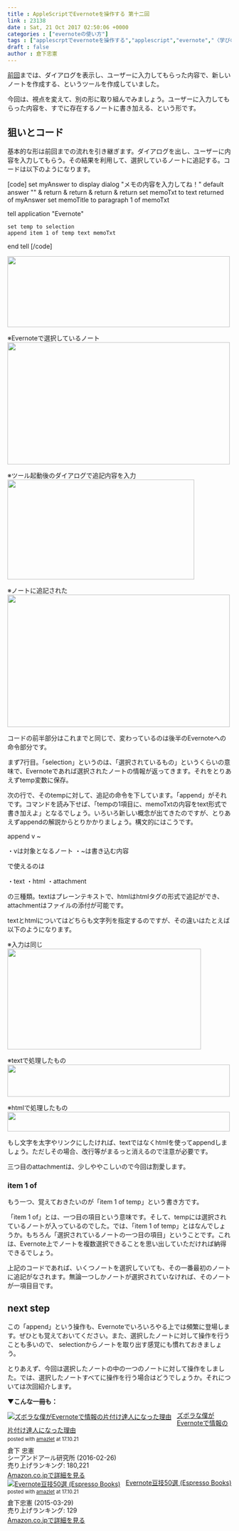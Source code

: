 ```yaml
---
title : AppleScriptでEvernoteを操作する 第十二回
link : 23138
date : Sat, 21 Oct 2017 02:50:06 +0000
categories : ["evernoteの使い方"]
tags : ["applescrptでevernoteを操作する","applescript","evernote","〈学びの土曜日〉","スクリプトエディタ"]
draft : false
author : 倉下忠憲
---
```


<a href="https://rashita.net/blog/?p=23106">前回</a>までは、ダイアログを表示し、ユーザーに入力してもらった内容で、新しいノートを作成する、というツールを作成していました。

今回は、視点を変えて、別の形に取り組んでみましょう。ユーザーに入力してもらった内容を、すでに存在するノートに書き加える、という形です。

<h2>狙いとコード</h2>

基本的な形は前回までの流れを引き継ぎます。ダイアログを出し、ユーザーに内容を入力してもらう。その結果を利用して、選択しているノートに追記する。コードは以下のようになります。

[code]
set myAnswer to display dialog &quot;メモの内容を入力してね！&quot; default answer &quot;&quot; &amp; return &amp; return &amp; return &amp; return
set memoTxt to text returned of myAnswer
set memoTitle to paragraph 1 of memoTxt

tell application &quot;Evernote&quot;

	set temp to selection
	append item 1 of temp text memoTxt
	
end tell
[/code]


<a href="https://rashita.net/blog/?attachment_id=23140" rel="attachment wp-att-23140"><img src="https://rashita.net/blog/wp-content/uploads/2017/10/screenshot-22-500x159.png" alt="" width="500" height="159" class="alignnone size-medium wp-image-23140" /></a>

※Evernoteで選択しているノート
<a href="https://rashita.net/blog/?attachment_id=23144" rel="attachment wp-att-23144"><img src="https://rashita.net/blog/wp-content/uploads/2017/10/screenshot-26-500x274.png" alt="" width="500" height="274" class="alignnone size-medium wp-image-23144" /></a>

※ツール起動後のダイアログで追記内容を入力
<a href="https://rashita.net/blog/?attachment_id=23145" rel="attachment wp-att-23145"><img src="https://rashita.net/blog/wp-content/uploads/2017/10/screenshot-27.png" alt="" width="420" height="224" class="alignnone size-medium wp-image-23145" /></a>

※ノートに追記された
<a href="https://rashita.net/blog/?attachment_id=23146" rel="attachment wp-att-23146"><img src="https://rashita.net/blog/wp-content/uploads/2017/10/screenshot-28-500x297.png" alt="" width="500" height="297" class="alignnone size-medium wp-image-23146" /></a>

コードの前半部分はこれまでと同じで、変わっているのは後半のEvernoteへの命令部分です。

まず7行目。「selection」というのは、「選択されているもの」というくらいの意味で、Evernoteであれば選択されたノートの情報が返ってきます。それをとりあえずtemp変数に保存。

次の行で、そのtempに対して、追記の命令を下しています。「append」がそれです。コマンドを読み下せば、「tempの1項目に、memoTxtの内容をtext形式で書き加えよ」となるでしょう。いろいろ新しい概念が出てきたのですが、とりあえずappendの解説からとりかかりましょう。構文的にはこうです。

append v ~

・vは対象となるノート
・~は書き込む内容

で使えるのは

・text 
・html 
・attachment 

の三種類。textはプレーンテキストで、htmlはhtmlタグの形式で追記ができ、attachmentはファイルの添付が可能です。

textとhtmlについてはどちらも文字列を指定するのですが、その違いはたとえば以下のようになります。

※入力は同じ
<a href="https://rashita.net/blog/?attachment_id=23141" rel="attachment wp-att-23141"><img src="https://rashita.net/blog/wp-content/uploads/2017/10/screenshot-23.png" alt="" width="435" height="226" class="alignnone size-full wp-image-23141" /></a>

※textで処理したもの
<a href="https://rashita.net/blog/?attachment_id=23142" rel="attachment wp-att-23142"><img src="https://rashita.net/blog/wp-content/uploads/2017/10/screenshot-24-500x72.png" alt="" width="500" height="72" class="alignnone size-medium wp-image-23142" /></a>

※htmlで処理したもの
<a href="https://rashita.net/blog/?attachment_id=23143" rel="attachment wp-att-23143"><img src="https://rashita.net/blog/wp-content/uploads/2017/10/screenshot-25-500x44.png" alt="" width="500" height="44" class="alignnone size-medium wp-image-23143" /></a>

もし文字を太字やリンクにしたければ、textではなくhtmlを使ってappendしましょう。ただしその場合、改行等がまるっと消えるので注意が必要です。

三つ目のattachmentは、少しややこしいので今回は割愛します。

<h3>item 1 of </h3>

もう一つ、覚えておきたいのが「item 1 of temp」という書き方です。

「item 1 of」とは、一つ目の項目という意味です。そして、tempには選択されているノートが入っているのでした。では、「item 1 of temp」とはなんでしょうか。もちろん「選択されているノートの一つ目の項目」ということです。これは、Evernote上でノートを複数選択できることを思い出していただければ納得できるでしょう。

上記のコードであれば、いくつノートを選択していても、その一番最初のノートに追記がなされます。無論一つしかノートが選択されていなければ、そのノートが一項目目です。

<h2>next step</h2>

この「append」という操作も、Evernoteでいろいろやる上では頻繁に登場します。ぜひとも覚えておいてください。また、選択したノートに対して操作を行うことも多いので、 selectionからノートを取り出す感覚にも慣れておきましょう。

とりあえず、今回は選択したノートの中の一つのノートに対して操作をしました。では、選択したノートすべてに操作を行う場合はどうでしょうか。それについては次回紹介します。

<strong>▼こんな一冊も：</strong>

<div class="amazlet-box" style="margin-bottom:0px;"><div class="amazlet-image" style="float:left;margin:0px 12px 1px 0px;"><a href="http://www.amazon.co.jp/exec/obidos/ASIN/4863541953/rashita1000-22/ref=nosim/" name="amazletlink" target="_blank"><img src="https://images-fe.ssl-images-amazon.com/images/I/514KoiCNJ1L._SL160_.jpg" alt="ズボラな僕がEvernoteで情報の片付け達人になった理由" style="border: none;" /></a></div><div class="amazlet-info" style="line-height:120%; margin-bottom: 10px"><div class="amazlet-name" style="margin-bottom:10px;line-height:120%"><a href="http://www.amazon.co.jp/exec/obidos/ASIN/4863541953/rashita1000-22/ref=nosim/" name="amazletlink" target="_blank">ズボラな僕がEvernoteで情報の片付け達人になった理由</a><div class="amazlet-powered-date" style="font-size:80%;margin-top:5px;line-height:120%">posted with <a href="http://www.amazlet.com/" title="amazlet" target="_blank">amazlet</a> at 17.10.21</div></div><div class="amazlet-detail">倉下 忠憲 <br />シーアンドアール研究所 (2016-02-26)<br />売り上げランキング: 180,221<br /></div><div class="amazlet-sub-info" style="float: left;"><div class="amazlet-link" style="margin-top: 5px"><a href="http://www.amazon.co.jp/exec/obidos/ASIN/4863541953/rashita1000-22/ref=nosim/" name="amazletlink" target="_blank">Amazon.co.jpで詳細を見る</a></div></div></div><div class="amazlet-footer" style="clear: left"></div></div>

<div class="amazlet-box" style="margin-bottom:0px;"><div class="amazlet-image" style="float:left;margin:0px 12px 1px 0px;"><a href="http://www.amazon.co.jp/exec/obidos/ASIN/B00VEEJ9XU/rashita1000-22/ref=nosim/" name="amazletlink" target="_blank"><img src="https://images-fe.ssl-images-amazon.com/images/I/41oyLdAhfmL._SL160_.jpg" alt="Evernote豆技50選 (Espresso Books)" style="border: none;" /></a></div><div class="amazlet-info" style="line-height:120%; margin-bottom: 10px"><div class="amazlet-name" style="margin-bottom:10px;line-height:120%"><a href="http://www.amazon.co.jp/exec/obidos/ASIN/B00VEEJ9XU/rashita1000-22/ref=nosim/" name="amazletlink" target="_blank">Evernote豆技50選 (Espresso Books)</a><div class="amazlet-powered-date" style="font-size:80%;margin-top:5px;line-height:120%">posted with <a href="http://www.amazlet.com/" title="amazlet" target="_blank">amazlet</a> at 17.10.21</div></div><div class="amazlet-detail">倉下忠憲 (2015-03-29)<br />売り上げランキング: 129<br /></div><div class="amazlet-sub-info" style="float: left;"><div class="amazlet-link" style="margin-top: 5px"><a href="http://www.amazon.co.jp/exec/obidos/ASIN/B00VEEJ9XU/rashita1000-22/ref=nosim/" name="amazletlink" target="_blank">Amazon.co.jpで詳細を見る</a></div></div></div><div class="amazlet-footer" style="clear: left"></div></div>
